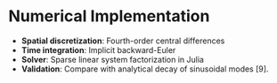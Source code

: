 # Numerical Implementation

- **Spatial discretization**: Fourth-order central differences  
- **Time integration**: Implicit backward-Euler  
- **Solver**: Sparse linear system factorization in Julia  
- **Validation**: Compare with analytical decay of sinusoidal modes [9].
